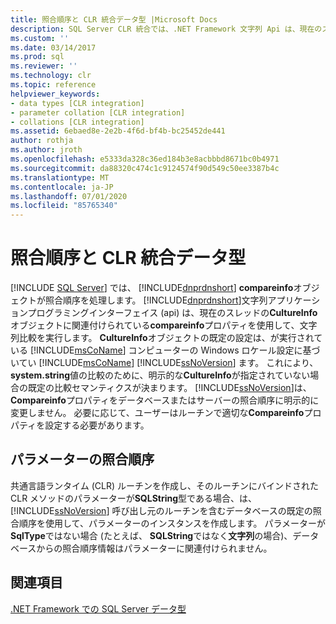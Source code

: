 ```yaml
---
title: 照合順序と CLR 統合データ型 |Microsoft Docs
description: SQL Server CLR 統合では、.NET Framework 文字列 Api は、現在のスレッドの CultureInfo の CompareInfo プロパティを使用して、文字列比較を実行します。
ms.custom: ''
ms.date: 03/14/2017
ms.prod: sql
ms.reviewer: ''
ms.technology: clr
ms.topic: reference
helpviewer_keywords:
- data types [CLR integration]
- parameter collation [CLR integration]
- collations [CLR integration]
ms.assetid: 6ebaed8e-2e2b-4f6d-bf4b-bc25452de441
author: rothja
ms.author: jroth
ms.openlocfilehash: e5333da328c36ed184b3e8acbbbd8671bc0b4971
ms.sourcegitcommit: da88320c474c1c9124574f90d549c50ee3387b4c
ms.translationtype: MT
ms.contentlocale: ja-JP
ms.lasthandoff: 07/01/2020
ms.locfileid: "85765340"
---
```

# <a name="collation-and-clr-integration-data-types"></a>照合順序と CLR 統合データ型
 [!INCLUDE [SQL Server](../../includes/applies-to-version/sqlserver.md)]
  では、 [!INCLUDE[dnprdnshort](../../includes/dnprdnshort-md.md)] **compareinfo**オブジェクトが照合順序を処理します。 [!INCLUDE[dnprdnshort](../../includes/dnprdnshort-md.md)]文字列アプリケーションプログラミングインターフェイス (api) は、現在のスレッドの**CultureInfo**オブジェクトに関連付けられている**compareinfo**プロパティを使用して、文字列比較を実行します。 **CultureInfo**オブジェクトの既定の設定は、が実行されている [!INCLUDE[msCoName](../../includes/msconame-md.md)] コンピューターの Windows ロケール設定に基づいてい [!INCLUDE[msCoName](../../includes/msconame-md.md)] [!INCLUDE[ssNoVersion](../../includes/ssnoversion-md.md)] ます。 これにより、 **system.string**値の比較のために、明示的な**CultureInfo**が指定されていない場合の既定の比較セマンティクスが決まります。 [!INCLUDE[ssNoVersion](../../includes/ssnoversion-md.md)]は、 **Compareinfo**プロパティをデータベースまたはサーバーの照合順序に明示的に変更しません。 必要に応じて、ユーザーはルーチンで適切な**Compareinfo**プロパティを設定する必要があります。  
  
## <a name="parameter-collation"></a>パラメーターの照合順序  
 共通言語ランタイム (CLR) ルーチンを作成し、そのルーチンにバインドされた CLR メソッドのパラメーターが**SQLString**型である場合、は、 [!INCLUDE[ssNoVersion](../../includes/ssnoversion-md.md)] 呼び出し元のルーチンを含むデータベースの既定の照合順序を使用して、パラメーターのインスタンスを作成します。 パラメーターが**SqlType**ではない場合 (たとえば、 **SQLString**ではなく**文字列**の場合)、データベースからの照合順序情報はパラメーターに関連付けられません。  
  
## <a name="see-also"></a>関連項目  
 [.NET Framework での SQL Server データ型](../../relational-databases/clr-integration-database-objects-types-net-framework/sql-server-data-types-in-the-net-framework.md)  
  
  
